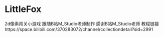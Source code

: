 # LittleFox
2d像素闯关小游戏
跟随B站M_Studio老师制作
感谢B站M_Studio老师
教程链接https://space.bilibili.com/370283072/channel/collectiondetail?sid=2991
